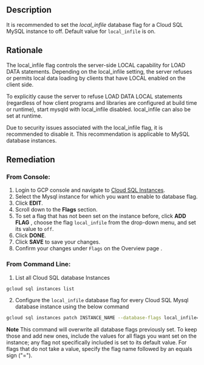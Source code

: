 ## Description

It is recommended to set the *local_infile* database flag for a Cloud SQL MySQL instance to off. Default value for `local_infile` is on.

## Rationale

The local_infile flag controls the server-side LOCAL capability for LOAD DATA statements. Depending on the local_infile setting, the server refuses or permits local data loading by clients that have LOCAL enabled on the client side.

To explicitly cause the server to refuse LOAD DATA LOCAL statements (regardless of how client programs and libraries are configured at build time or runtime), start mysqld with local_infile disabled. local_infile can also be set at runtime.

Due to security issues associated with the local_infile flag, it is recommended to disable it. This recommendation is applicable to MySQL database instances.

## Remediation

### From Console:

1. Login to GCP console and navigate to [Cloud SQL Instances](https://console.cloud.google.com/sql/).
2. Select the Mysql instance for which you want to enable to database flag.
3. Click **EDIT**.
4. Scroll down to the **Flags** section.
5. To set a flag that has not been set on the instance before, click **ADD FLAG** , choose the flag `local_infile` from the drop-down menu, and set its value to `off`.
6. Click **DONE**.
7. Click **SAVE** to save your changes.
8. Confirm your changes under `Flags` on the Overview page .


### From Command Line:

1. List all Cloud SQL database Instances

```bash
gcloud sql instances list
```
2. Configure the `local_infile` database flag for every Cloud SQL Mysql database instance using the below command

```bash
gcloud sql instances patch INSTANCE_NAME --database-flags local_infile=off
```

**Note** This command will overwrite all database flags previously set. To keep those and add new ones, include the values for all flags you want set on the instance; any flag not specifically included is set to its default value. For flags that do not take a value, specify the flag name followed by an equals sign ("=").
